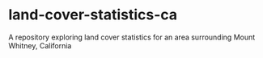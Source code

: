 # land-cover-statistics-ca
A repository exploring land cover statistics for an area surrounding Mount Whitney, California
